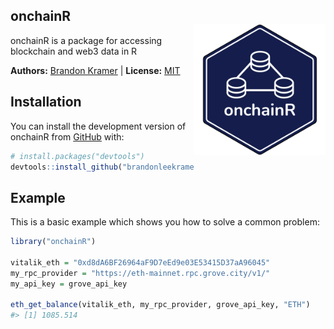 
## onchainR <br><img src="man/figures/onchainR.png" align="right" height="210" />

<!-- badges: start 
[![R-CMD-check](https://github.com/brandonleekramer/onchainR/actions/workflows/R-CMD-check.yaml/badge.svg)](https://github.com/brandonleekramer/onchainR/actions/workflows/R-CMD-check.yaml)
[![Codecov test coverage](https://codecov.io/gh/brandonleekramer/onchainR/branch/main/graph/badge.svg)](https://app.codecov.io/gh/brandonleekramer/tidyweb3?branch=main)
[![CRAN_Status_Badge](https://www.r-pkg.org/badges/version/onchainR)](https://cran.r-project.org/package=ggplot2)
badges: end -->

onchainR is a package for accessing blockchain and web3 data in R

**Authors:** [Brandon Kramer](https://www.brandonleekramer.com/) \|
**License:** [MIT](https://opensource.org/licenses/MIT)<br/>

## Installation

You can install the development version of onchainR from
[GitHub](https://github.com/) with:

``` r
# install.packages("devtools")
devtools::install_github("brandonleekramer/onchainR")
```

## Example

This is a basic example which shows you how to solve a common problem:

``` r
library("onchainR") 

vitalik_eth = "0xd8dA6BF26964aF9D7eEd9e03E53415D37aA96045"
my_rpc_provider = "https://eth-mainnet.rpc.grove.city/v1/"
my_api_key = grove_api_key

eth_get_balance(vitalik_eth, my_rpc_provider, grove_api_key, "ETH")
#> [1] 1085.514
```
